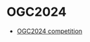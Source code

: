 # OGC2024

- [OGC2024 competition](https://chungmok.notion.site/baseline-df33194981c94768bd1c05f6157a8b9c)
